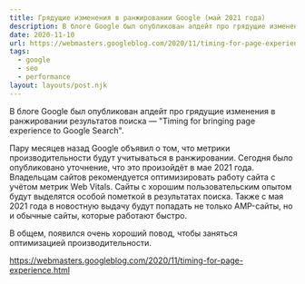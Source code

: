 ```yaml
---
title: Грядущие изменения в ранжировании Google (май 2021 года)
description: В блоге Google был опубликован апдейт про грядущие изменения в ранжировании результатов поиска
date: 2020-11-10
url: https://webmasters.googleblog.com/2020/11/timing-for-page-experience.html
tags:
  - google
  - seo
  - performance
layout: layouts/post.njk
---
```

В блоге Google был опубликован апдейт про грядущие изменения в ранжировании результатов поиска — "Timing for bringing page experience to Google Search".

Пару месяцев назад Google объявил о том, что метрики производительности будут учитываться в ранжировании. Сегодня было опубликовано уточнение, что это произойдёт в мае 2021 года. Владельцам сайтов рекомендуется оптимизировать работу сайта с учётом метрик Web Vitals. Сайты с хорошим пользовательским опытом будут выделятся особой пометкой в результатах поиска. Также с мая 2021 года в новостную выдачу будут попадать не только AMP-сайты, но и обычные сайты, которые работают быстро.

В общем, появился очень хороший повод, чтобы заняться оптимизацией производительности.

https://webmasters.googleblog.com/2020/11/timing-for-page-experience.html
